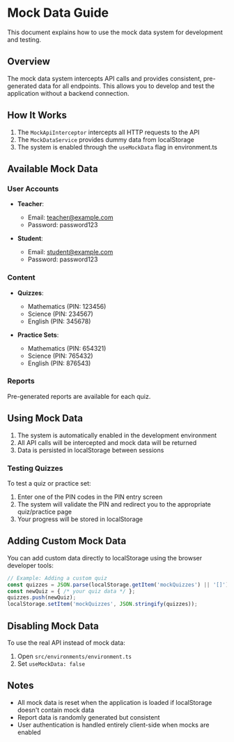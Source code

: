 # Mock Data Guide

This document explains how to use the mock data system for development and testing.

## Overview

The mock data system intercepts API calls and provides consistent, pre-generated data for all endpoints. This allows you to develop and test the application without a backend connection.

## How It Works

1. The `MockApiInterceptor` intercepts all HTTP requests to the API
2. The `MockDataService` provides dummy data from localStorage
3. The system is enabled through the `useMockData` flag in environment.ts

## Available Mock Data

### User Accounts

- **Teacher**: 
  - Email: teacher@example.com
  - Password: password123

- **Student**: 
  - Email: student@example.com
  - Password: password123

### Content

- **Quizzes**: 
  - Mathematics (PIN: 123456)
  - Science (PIN: 234567)
  - English (PIN: 345678)

- **Practice Sets**:
  - Mathematics (PIN: 654321)
  - Science (PIN: 765432)
  - English (PIN: 876543)

### Reports

Pre-generated reports are available for each quiz.

## Using Mock Data

1. The system is automatically enabled in the development environment
2. All API calls will be intercepted and mock data will be returned
3. Data is persisted in localStorage between sessions

### Testing Quizzes

To test a quiz or practice set:

1. Enter one of the PIN codes in the PIN entry screen
2. The system will validate the PIN and redirect you to the appropriate quiz/practice page
3. Your progress will be stored in localStorage

## Adding Custom Mock Data

You can add custom data directly to localStorage using the browser developer tools:

```javascript
// Example: Adding a custom quiz
const quizzes = JSON.parse(localStorage.getItem('mockQuizzes') || '[]');
const newQuiz = { /* your quiz data */ };
quizzes.push(newQuiz);
localStorage.setItem('mockQuizzes', JSON.stringify(quizzes));
```

## Disabling Mock Data

To use the real API instead of mock data:

1. Open `src/environments/environment.ts`
2. Set `useMockData: false`

## Notes

- All mock data is reset when the application is loaded if localStorage doesn't contain mock data
- Report data is randomly generated but consistent
- User authentication is handled entirely client-side when mocks are enabled